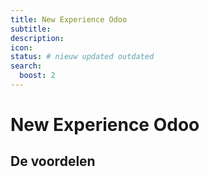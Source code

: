 ```yaml
---
title: New Experience Odoo
subtitle:
description:
icon:
status: # nieuw updated outdated
search:
  boost: 2 
---
```


# New Experience Odoo

## De voordelen